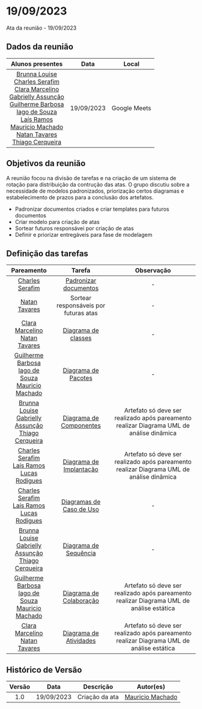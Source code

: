 # 19/09/2023

Ata da reunião - 19/09/2023

## Dados da reunião

|                                                                                                                                                                                                                                                                             Alunos presentes                                                                                                                                                                                                                                                                              |    Data    |    Local     |
| :-----------------------------------------------------------------------------------------------------------------------------------------------------------------------------------------------------------------------------------------------------------------------------------------------------------------------------------------------------------------------------------------------------------------------------------------------------------------------------------------------------------------------------------------------------------------------: | :--------: | :----------: |
| [Brunna Louise](https://github.com/brunna-martins) <br> [Charles Serafim](https://github.com/charles-serafim) <br> [Clara Marcelino](https://github.com/clara-ribeiro) <br> [Gabrielly Assunção](https://github.com/GabriellyAssuncao) <br> [Guilherme Barbosa](https://github.com/guibrbs) <br> [Iago de Souza](https://github.com/iagoscm) <br> [Laís Ramos](https://github.com/laisramos123) <br> [Mauricio Machado](https://github.com/MauricioMachadoFF) <br> [Natan Tavares](https://github.com/Neitan2001) <br> [Thiago Cerqueira](https://github.com/Thiago-Cerq) | 19/09/2023 | Google Meets |

## Objetivos da reunião

A reunião focou na divisão de tarefas e na criação de um sistema de rotação para distribuição da contrução das atas. O grupo discutiu sobre a necessidade de modelos padronizados, priorização certos diagramas e estabelecimento de prazos para a conclusão dos artefatos.

- Padronizar documentos criados e criar templates para futuros documentos
- Criar modelo para criação de atas
- Sortear futuros responsávei por criação de atas
- Definir e priorizar entregáveis para fase de modelagem

## Definição das tarefas

|                                                                                 Pareamento                                                                                 |                                                 Tarefa                                                  |                                        Observação                                        |
| :------------------------------------------------------------------------------------------------------------------------------------------------------------------------: | :-----------------------------------------------------------------------------------------------------: | :--------------------------------------------------------------------------------------: |
|                                                           [Charles Serafim](https://github.com/charles-serafim)                                                            |  [Padronizar documentos](https://github.com/UnBArqDsw2023-2/2023.2_G8_ProjetoMagazineLuiza/issues/55)   |                                            -                                             |
|                                                               [Natan Tavares](https://github.com/Neitan2001)                                                               |                                  Sortear responsáveis por futuras atas                                  |                                            -                                             |
|                                  [Clara Marcelino](https://github.com/clara-ribeiro) <br> [Natan Tavares](https://github.com/Neitan2001)                                   |   [Diagrama de classes](https://github.com/UnBArqDsw2023-2/2023.2_G8_ProjetoMagazineLuiza/issues/47)    |                                            -                                             |
|       [Guilherme Barbosa](https://github.com/guibrbs) <br> [Iago de Souza](https://github.com/iagoscm) <br> [Mauricio Machado](https://github.com/MauricioMachadoFF)       |   [Diagrama de Pacotes](https://github.com/UnBArqDsw2023-2/2023.2_G8_ProjetoMagazineLuiza/issues/48)    |                                            -                                             |
| [Brunna Louise](https://github.com/brunna-martins) <br> [Gabrielly Assunção](https://github.com/GabriellyAssuncao) <br> [Thiago Cerqueira](https://github.com/Thiago-Cerq) | [Diagrama de Componentes](https://github.com/UnBArqDsw2023-2/2023.2_G8_ProjetoMagazineLuiza/issues/49)  | Artefato só deve ser realizado após pareamento realizar Diagrama UML de análise dinâmica |
|        [Charles Serafim](https://github.com/charles-serafim) <br> [Laís Ramos](https://github.com/laisramos123) <br> [Lucas Rodigues](https://github.com/lucascard)        | [Diagrama de Implantação](https://github.com/UnBArqDsw2023-2/2023.2_G8_ProjetoMagazineLuiza/issues/50)  | Artefato só deve ser realizado após pareamento realizar Diagrama UML de análise dinâmica |
|        [Charles Serafim](https://github.com/charles-serafim) <br> [Laís Ramos](https://github.com/laisramos123) <br> [Lucas Rodigues](https://github.com/lucascard)        | [Diagramas de Caso de Uso](https://github.com/UnBArqDsw2023-2/2023.2_G8_ProjetoMagazineLuiza/issues/51) |                                            -                                             |
| [Brunna Louise](https://github.com/brunna-martins) <br> [Gabrielly Assunção](https://github.com/GabriellyAssuncao) <br> [Thiago Cerqueira](https://github.com/Thiago-Cerq) |  [Diagrama de Sequência](https://github.com/UnBArqDsw2023-2/2023.2_G8_ProjetoMagazineLuiza/issues/52)   |                                            -                                             |
|       [Guilherme Barbosa](https://github.com/guibrbs) <br> [Iago de Souza](https://github.com/iagoscm) <br> [Mauricio Machado](https://github.com/MauricioMachadoFF)       | [Diagrama de Colaboração](https://github.com/UnBArqDsw2023-2/2023.2_G8_ProjetoMagazineLuiza/issues/54)  | Artefato só deve ser realizado após pareamento realizar Diagrama UML de análise estática |
|                                  [Clara Marcelino](https://github.com/clara-ribeiro) <br> [Natan Tavares](https://github.com/Neitan2001)                                   |  [Diagrama de Atividades](https://github.com/UnBArqDsw2023-2/2023.2_G8_ProjetoMagazineLuiza/issues/53)  | Artefato só deve ser realizado após pareamento realizar Diagrama UML de análise estática |

## Histórico de Versão

| Versão |    Data    |   Descrição    |                        Autor(es)                         |
| :----: | :--------: | :------------: | :------------------------------------------------------: |
|  1.0   | 19/09/2023 | Criação da ata | [Mauricio Machado](https://github.com/MauricioMachadoFF) |
